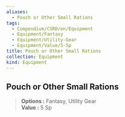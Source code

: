 ```yaml
---
aliases:
  - Pouch or Other Small Rations
tags:
  - Compendium/CSRD/en/Equipment
  - Equipment/Fantasy
  - Equipment/Utility-Gear
  - Equipment/Value/5-Sp
title: Pouch or Other Small Rations
collection: Equipment
kind: Equipment
---
```

## Pouch or Other Small Rations  
  
>  
> **Options :** Fantasy, Utility Gear  
> **Value :** 5 Sp